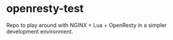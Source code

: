 # openresty-test
Repo to play around with NGINX + Lua + OpenResty in a simpler development environment.
